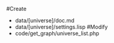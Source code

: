#Create
- data/[universe]/doc.md
- data/[universe]/settings.lisp
#Modify
- code/get_graph/universe_list.php
